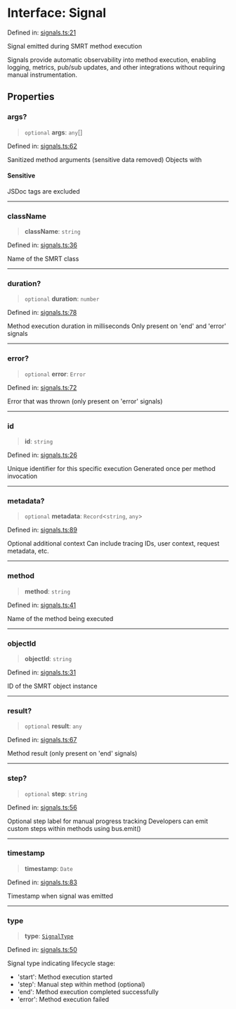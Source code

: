 # Interface: Signal

Defined in: [signals.ts:21](https://github.com/happyvertical/smrt/blob/3e10e04571f8229dee5c87ee2f9b9b06c6c49f12/packages/types/src/signals.ts#L21)

Signal emitted during SMRT method execution

Signals provide automatic observability into method execution,
enabling logging, metrics, pub/sub updates, and other integrations
without requiring manual instrumentation.

## Properties

### args?

> `optional` **args**: `any`[]

Defined in: [signals.ts:62](https://github.com/happyvertical/smrt/blob/3e10e04571f8229dee5c87ee2f9b9b06c6c49f12/packages/types/src/signals.ts#L62)

Sanitized method arguments (sensitive data removed)
Objects with

#### Sensitive

JSDoc tags are excluded

***

### className

> **className**: `string`

Defined in: [signals.ts:36](https://github.com/happyvertical/smrt/blob/3e10e04571f8229dee5c87ee2f9b9b06c6c49f12/packages/types/src/signals.ts#L36)

Name of the SMRT class

***

### duration?

> `optional` **duration**: `number`

Defined in: [signals.ts:78](https://github.com/happyvertical/smrt/blob/3e10e04571f8229dee5c87ee2f9b9b06c6c49f12/packages/types/src/signals.ts#L78)

Method execution duration in milliseconds
Only present on 'end' and 'error' signals

***

### error?

> `optional` **error**: `Error`

Defined in: [signals.ts:72](https://github.com/happyvertical/smrt/blob/3e10e04571f8229dee5c87ee2f9b9b06c6c49f12/packages/types/src/signals.ts#L72)

Error that was thrown (only present on 'error' signals)

***

### id

> **id**: `string`

Defined in: [signals.ts:26](https://github.com/happyvertical/smrt/blob/3e10e04571f8229dee5c87ee2f9b9b06c6c49f12/packages/types/src/signals.ts#L26)

Unique identifier for this specific execution
Generated once per method invocation

***

### metadata?

> `optional` **metadata**: `Record`\<`string`, `any`\>

Defined in: [signals.ts:89](https://github.com/happyvertical/smrt/blob/3e10e04571f8229dee5c87ee2f9b9b06c6c49f12/packages/types/src/signals.ts#L89)

Optional additional context
Can include tracing IDs, user context, request metadata, etc.

***

### method

> **method**: `string`

Defined in: [signals.ts:41](https://github.com/happyvertical/smrt/blob/3e10e04571f8229dee5c87ee2f9b9b06c6c49f12/packages/types/src/signals.ts#L41)

Name of the method being executed

***

### objectId

> **objectId**: `string`

Defined in: [signals.ts:31](https://github.com/happyvertical/smrt/blob/3e10e04571f8229dee5c87ee2f9b9b06c6c49f12/packages/types/src/signals.ts#L31)

ID of the SMRT object instance

***

### result?

> `optional` **result**: `any`

Defined in: [signals.ts:67](https://github.com/happyvertical/smrt/blob/3e10e04571f8229dee5c87ee2f9b9b06c6c49f12/packages/types/src/signals.ts#L67)

Method result (only present on 'end' signals)

***

### step?

> `optional` **step**: `string`

Defined in: [signals.ts:56](https://github.com/happyvertical/smrt/blob/3e10e04571f8229dee5c87ee2f9b9b06c6c49f12/packages/types/src/signals.ts#L56)

Optional step label for manual progress tracking
Developers can emit custom steps within methods using bus.emit()

***

### timestamp

> **timestamp**: `Date`

Defined in: [signals.ts:83](https://github.com/happyvertical/smrt/blob/3e10e04571f8229dee5c87ee2f9b9b06c6c49f12/packages/types/src/signals.ts#L83)

Timestamp when signal was emitted

***

### type

> **type**: [`SignalType`](../type-aliases/SignalType.md)

Defined in: [signals.ts:50](https://github.com/happyvertical/smrt/blob/3e10e04571f8229dee5c87ee2f9b9b06c6c49f12/packages/types/src/signals.ts#L50)

Signal type indicating lifecycle stage:
- 'start': Method execution started
- 'step': Manual step within method (optional)
- 'end': Method execution completed successfully
- 'error': Method execution failed
